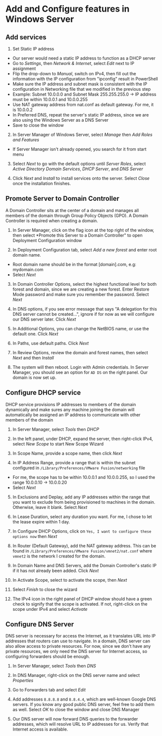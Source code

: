 # Add and Configure features in Windows Server

## Add services
1. Set Static IP address
- Our server would need a static IP address to function as a DHCP server
- Go to *Settings*, then *Network & Internet*, select *Edit* next to IP assignment
- Flip the drop-down to *Manual*, switch on IPv4, then fill out the information with the IP configuration from "ipconfig" result in PowerShell
- Make sure the IP address and subnet mask is consistent with the IP configuration in Networking file that we modified in the previous step
- Example: Subnet 10.0.0.0 and Subnet Mask 255.255.255.0 -> IP address must be within 10.0.0.1 and 10.0.0.255
- Use NAT gateway address from nat.conf as default gateway. For me, it is 10.0.0.2
- In Preferred DNS, repeat the server's static IP address, since we are also using the Windows Server as a DNS Server
- Save to close the window

2. In Server Manager of Windows Server, select *Manage* then *Add Roles and Features*
- If Server Manager isn't already opened, you search for it from start menu

3. Select *Next* to go with the default options until *Server Roles*, select *Active Directory Domain Services*, *DHCP Server*, and *DNS Server*

4. Click *Next* and *Install* to install services onto the server. Select *Close* once the installation finishes.

## Promote Server to Domain Controller
A Domain Controller sits at the center of a domain and manages all members of the domain through Group Policy Objects (GPO). A Domain Controller is required when creating a domain.

1. In Server Manager, click on the flag icon at the top right of the window, then select *Promote this Server to a Domain Controller" to open Deployment Configuration window

2. In Deployment Configuration tab, select *Add a new forest* and enter root domain name.
- Root domain name should be in the format [domain].com, e.g: mydomain.com
- Select *Next*

3. In Domain Controller Options, select the highest functional level for both forest and domain, since we are creating a new forest. Enter Restore Mode password and make sure you remember the password. Select *Next*

4. In DNS options, if you see error message that says "A delegation for this DNS server cannot be created...", ignore if for now as we will configure our DNS server later. Click *Next*

5. In Additional Options, you can change the NetBIOS name, or use the default one. Click *Next*

6. In Paths, use default paths. Click *Next*

7. In Review Options, review the domain and forest names, then select *Next* and then *Install*

8. The system will then reboot. Login with Admin credentials. In Server Manager, you should see an option for ```AD DS``` on the right panel. Our domain is now set up.

## Configure DHCP service
DHCP service provisions IP addresses to members of the domain dynamically and make sures any machine joining the domain will automatically be assigned an IP address to communicate with other members of the domain

1. In Server Manager, select *Tools* then *DHCP*

2. In the left panel, under DHCP, expand the server, then right-click IPv4, select *New Scope* to start New Scope Wizard

3. In Scope Name, provide a scope name, then click *Next*

4. In IP Address Range, provide a range that is within the subnet configured in ```/Library/Preferences/VMware Fusion/networking``` file
- For me, the scope has to be within 10.0.0.1 and 10.0.0.255, so I used the range 10.0.0.10 -> 10.0.0.20
- Select *Next*

5. In Exclusions and Deplay, add any IP addresses within the range that you want to exclude from being provisioned to machines in the domain. Otherwise, leave it blank. Select *Next*

6. In Lease Duration, select any duration you want. For me, I chose to let the lease expire within 1 day.

7. In Configure DHCP Options, click on ```Yes, I want to configure these options now``` then *Next*

8. In Router (Default Gateway), add the NAT gateway address. This can be found in ```/Library/Preferences/VMware Fusion/vmnet2/nat.conf``` where ```vmnet2``` is the network I created for the domain.

9. In Domain Name and DNS Servers, add the Domain Controller's static IP if it has not already been added. Click *Next*

10. In Activate Scope, select to activate the scope, then *Next*

11. Select *Finish* to close the wizard

12. The IPv4 icon in the right panel of DHCP window should have a green check to signify that the scope is activated. If not, right-click on the scope under IPv4 and select *Activate*

## Configure DNS Server
DNS server is necessary for access the Internet, as it translates URL into IP addresses that routers can use to navigate. In a domain, DNS server can also allow access to private resources.
For now, since we don't have any private resources, we only need the DNS server for Internet access, so configuring forwarders should be enough.

1. In Server Manager, select *Tools* then *DNS*

2. In DNS Manager, right-click on the DNS server name and select *Properties*

3. Go to Forwarders tab and select *Edit*

4. Add addresses ```8.8.8.8``` and ```8.8.4.4```, which are well-known Google DNS servers. If you know any good public DNS server, feel free to add them as well. Select *OK* to close the window and close DNS Manager

5. Our DNS server will now forward DNS queries to the forwarder addresses, which will resolve URL to IP addresses for us. Verify that Internet access is available.   
